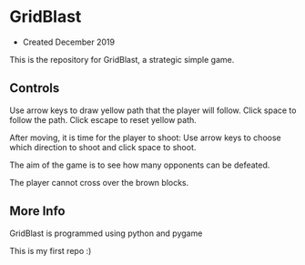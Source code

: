 # GridBlast

- Created December 2019

This is the repository for GridBlast, a strategic simple game.

## Controls

Use arrow keys to draw yellow path that the player will follow.
Click space to follow the path.
Click escape to reset yellow path.

After moving, it is time for the player to shoot:
Use arrow keys to choose which direction to shoot and click space to shoot.

The aim of the game is to see how many opponents can be defeated.

The player cannot cross over the brown blocks.

## More Info

GridBlast is programmed using python and pygame

This is my first repo :)
